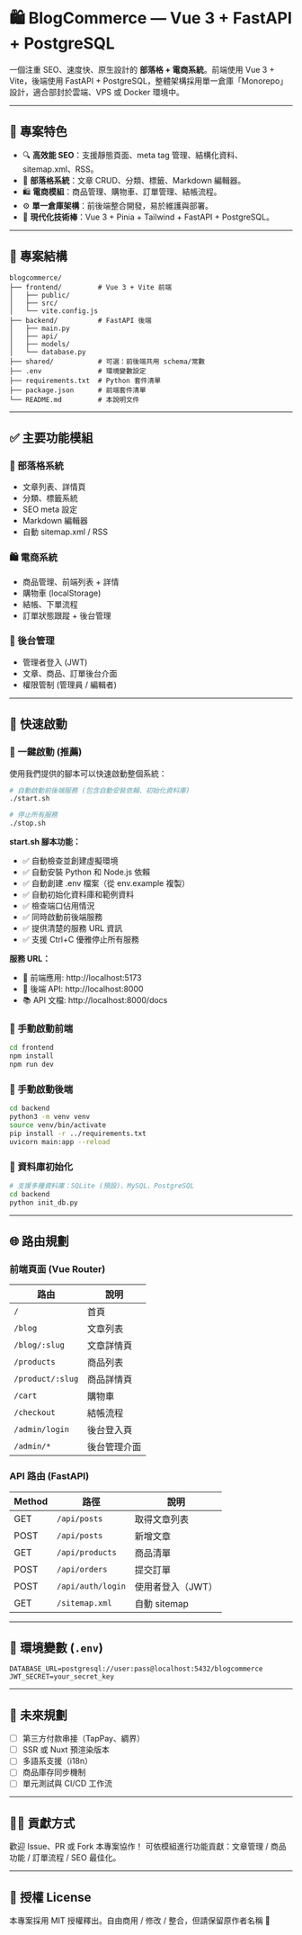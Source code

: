 # 🛍 BlogCommerce — Vue 3 + FastAPI + PostgreSQL

一個注重 SEO、速度快、原生設計的 **部落格 + 電商系統**。前端使用 Vue 3 + Vite，後端使用 FastAPI + PostgreSQL，整體架構採用單一倉庫「Monorepo」設計，適合部封於雲端、VPS 或 Docker 環境中。

---

## 📆 專案特色

* 🔍 **高效能 SEO**：支援靜態頁面、meta tag 管理、結構化資料、sitemap.xml、RSS。
* 📰 **部落格系統**：文章 CRUD、分類、標籤、Markdown 編輯器。
* 🛍️ **電商模組**：商品管理、購物車、訂單管理、結帳流程。
* ⚙️ **單一倉庫架構**：前後端整合開發，易於維護與部署。
* 🚀 **現代化技術棒**：Vue 3 + Pinia + Tailwind + FastAPI + PostgreSQL。

---

## 📁 專案結構

```
blogcommerce/
├── frontend/         # Vue 3 + Vite 前端
│   ├── public/
│   ├── src/
│   └── vite.config.js
├── backend/          # FastAPI 後端
│   ├── main.py
│   ├── api/
│   ├── models/
│   └── database.py
├── shared/           # 可選：前後端共用 schema/常數
├── .env              # 環境變數設定
├── requirements.txt  # Python 套件清單
├── package.json      # 前端套件清單
└── README.md         # 本說明文件
```

---

## ✅ 主要功能模組

### 📖 部落格系統

* 文章列表、詳情頁
* 分類、標籤系統
* SEO meta 設定
* Markdown 編輯器
* 自動 sitemap.xml / RSS

### 🛍️ 電商系統

* 商品管理、前端列表 + 詳情
* 購物車 (localStorage)
* 結帳、下單流程
* 訂單狀態跟蹤 + 後台管理

### 🔐 後台管理

* 管理者登入 (JWT)
* 文章、商品、訂單後台介面
* 權限管制 (管理員 / 編輯者)

---

## 🧪 快速啟動

### 🚀 一鍵啟動 (推薦)

使用我們提供的腳本可以快速啟動整個系統：

```bash
# 自動啟動前後端服務 (包含自動安裝依賴、初始化資料庫)
./start.sh

# 停止所有服務
./stop.sh
```

**start.sh 腳本功能：**
- ✅ 自動檢查並創建虛擬環境
- ✅ 自動安裝 Python 和 Node.js 依賴
- ✅ 自動創建 .env 檔案（從 env.example 複製）
- ✅ 自動初始化資料庫和範例資料
- ✅ 檢查端口佔用情況
- ✅ 同時啟動前後端服務
- ✅ 提供清楚的服務 URL 資訊
- ✅ 支援 Ctrl+C 優雅停止所有服務

**服務 URL：**
- 🎨 前端應用: http://localhost:5173
- 📖 後端 API: http://localhost:8000  
- 📚 API 文檔: http://localhost:8000/docs

### 🔹 手動啟動前端

```bash
cd frontend
npm install
npm run dev
```

### 🔹 手動啟動後端

```bash
cd backend
python3 -m venv venv
source venv/bin/activate
pip install -r ../requirements.txt
uvicorn main:app --reload
```

### 🔹 資料庫初始化

```bash
# 支援多種資料庫：SQLite (預設)、MySQL、PostgreSQL
cd backend
python init_db.py
```

---

## 🌐 路由規劃

### 前端頁面 (Vue Router)

| 路由               | 說明     |
| ---------------- | ------ |
| `/`              | 首頁     |
| `/blog`          | 文章列表   |
| `/blog/:slug`    | 文章詳情頁  |
| `/products`      | 商品列表   |
| `/product/:slug` | 商品詳情頁  |
| `/cart`          | 購物車    |
| `/checkout`      | 結帳流程   |
| `/admin/login`   | 後台登入頁  |
| `/admin/*`       | 後台管理介面 |

### API 路由 (FastAPI)

| Method | 路徑                | 說明         |
| ------ | ----------------- | ---------- |
| GET    | `/api/posts`      | 取得文章列表     |
| POST   | `/api/posts`      | 新增文章       |
| GET    | `/api/products`   | 商品清單       |
| POST   | `/api/orders`     | 提交訂單       |
| POST   | `/api/auth/login` | 使用者登入（JWT） |
| GET    | `/sitemap.xml`    | 自動 sitemap |

---

## 🔐 環境變數 (`.env`)

```env
DATABASE_URL=postgresql://user:pass@localhost:5432/blogcommerce
JWT_SECRET=your_secret_key
```

---

## 🚀 未來規劃

* [ ] 第三方付款串接（TapPay、綢界）
* [ ] SSR 或 Nuxt 預渲染版本
* [ ] 多語系支援（i18n）
* [ ] 商品庫存同步機制
* [ ] 單元測試與 CI/CD 工作流

---

## 🧑‍💻 貢獻方式

歡迎 Issue、PR 或 Fork 本專案協作！
可依模組進行功能貢獻：文章管理 / 商品功能 / 訂單流程 / SEO 最佳化。

---

## 📄 授權 License

本專案採用 MIT 授權釋出。自由商用 / 修改 / 整合，但請保留原作者名稱 🙌
